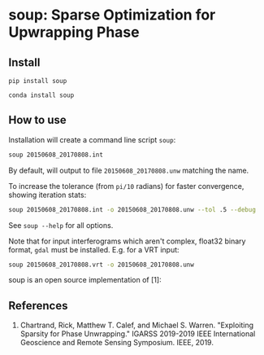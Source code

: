 # soup: Sparse Optimization for Upwrapping Phase



## Install

`pip install soup`

`conda install soup`

## How to use

Installation will create a command line script `soup`:

```bash
soup 20150608_20170808.int
```
By default, will output to file `20150608_20170808.unw` matching the name.

To increase the tolerance (from `pi/10` radians) for faster convergence, showing iteration stats:
```bash
soup 20150608_20170808.int -o 20150608_20170808.unw --tol .5 --debug
```

See `soup --help` for all options.

Note that for input interferograms which aren't complex, float32 binary format, `gdal` must be installed. E.g. for a VRT input:

```bash
soup 20150608_20170808.vrt -o 20150608_20170808.unw
```



soup is an open source implementation of [1]:

## References

1. Chartrand, Rick, Matthew T. Calef, and Michael S. Warren. "Exploiting Sparsity for Phase Unwrapping." IGARSS 2019-2019 IEEE International Geoscience and Remote Sensing Symposium. IEEE, 2019.
